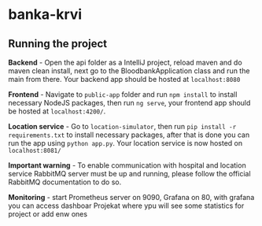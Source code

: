 # banka-krvi

## Running the project

**Backend** - Open the api folder as a IntelliJ project, reload maven and do maven clean install, next go to the BloodbankApplication class and run the main from there.
Your backend app should be hosted at `localhost:8080`

**Frontend** - Navigate to `public-app` folder and run `npm install` to install necessary NodeJS packages, then run `ng serve`, your frontend 
app should be hosted at `localhost:4200/`.

**Location service** - Go to `location-simulator`, then run `pip install -r requirements.txt` to install necessary packages, after that is done you can run the 
app using `python app.py`. Your location service is now hosted on `localhost:8081/`

**Important warning** - To enable communication with hospital and location service RabbitMQ server must be up and running, please follow the official RabbitMQ 
documentation to do so.

**Monitoring** - start Prometheus server on 9090, Grafana on 80, with grafana you can access dashboar Projekat where ypu will see some statistics for project or add enw ones

